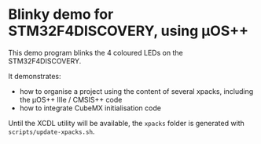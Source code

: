 # Blinky demo for STM32F4DISCOVERY, using µOS++

This demo program blinks the 4 coloured LEDs on the STM32F4DISCOVERY.

It demonstrates:

- how to organise a project using the content of several xpacks, including the µOS++ IIIe / CMSIS++ code
- how to integrate CubeMX initialisation code

Until the XCDL utility will be available, the `xpacks` folder is generated with `scripts/update-xpacks.sh`.
